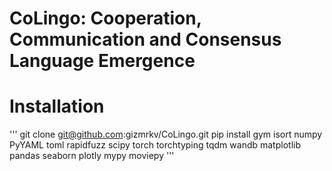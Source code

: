 # CoLingo: Cooperation, Communication and Consensus Language Emergence

# Installation
'''
git clone git@github.com:gizmrkv/CoLingo.git
pip install gym isort numpy PyYAML toml rapidfuzz scipy torch torchtyping tqdm wandb matplotlib pandas seaborn plotly mypy moviepy
'''